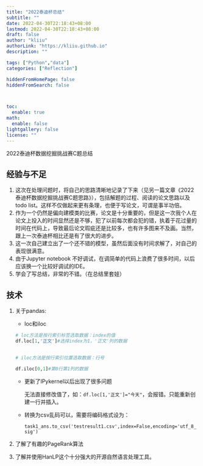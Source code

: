 ```yaml
---
title: "2022泰迪杯总结"
subtitle: ""
date: 2022-04-30T22:18:43+08:00
lastmod: 2022-04-30T22:18:43+08:00
draft: false
author: "kliiu"
authorLink: "https://kliiu.github.io"
description: ""

tags: ["Python","data"]
categories: ["Reflection"]

hiddenFromHomePage: false
hiddenFromSearch: false



toc:
  enable: true
math:
  enable: false
lightgallery: false
license: ""
---
```


2022泰迪杯数据挖掘挑战赛C题总结

<!--more-->



## 经验与不足

1. 这次在处理问题时，将自己的思路清晰地记录了下来（见另一篇文章《2022泰迪杯数据挖掘挑战赛C题思路》），包括解题的过程、阅读的论文思路以及todo list。这样不仅做起来更有条理，也便于写论文，可谓是事半功倍。
2. 作为一个仍然是偏向建模类的比赛，论文是十分重要的，但是这一次我个人在论文上投入的时间显然还是不够，犯了以前每次都会犯的错，执着于花过量的时间在代码上，导致最后论文瑕疵还是比较多，也有许多图来不及画。当然，跟上一次泰迪杯相比还是有了很大的进步。
2. 这一次自己建立出了一个还不错的模型，虽然后面没有时间求解了，对自己的表现很满意。
4. 由于Jupyter notebook 不好调试，在调简单的代码上浪费了很多时间，以后应该换一个比较好调试的IDE。
4. 学会了写总结，非常的不错。（在总结里套娃）

## 技术

1. 关于pandas:

   - loc和iloc

   ```python
   # loc方法是按行索引标签选取数据：index的值
   df.loc[1,'正文']#选择index为1，'正文'列的数据
     
   
   # iloc方法是按行索引位置选取数据：行号
   
   df.iloc[0,1]#第0行第1列的数据
   ```

   - 更新了IPykernel以后出现了很多问题

     无法直接修改值了，如：`df.loc[1,'正文']="今天"`，会报错。只能重新创建一行并插入。

     

   - 转换为csv乱码可以，需要将编码格式设为：

     `task1_ans.to_csv('testresult1.csv',index=False,encoding='utf_8_sig')`
   
2. 了解了有趣的PageRank算法
3. 了解并使用HanLP这个十分强大的开源自然语言处理工具。
   
     
